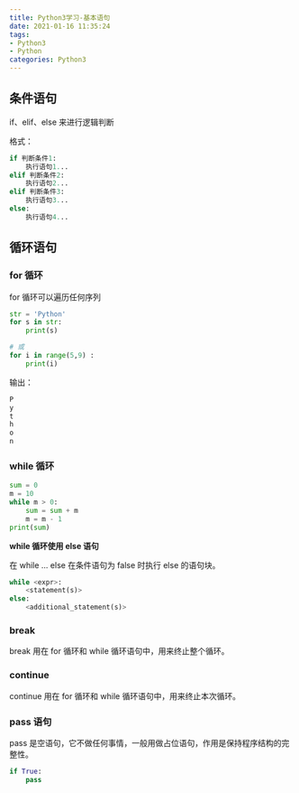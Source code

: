 ```yaml
---
title: Python3学习-基本语句
date: 2021-01-16 11:35:24
tags:
- Python3
- Python
categories: Python3
---
```


## 条件语句

if、elif、else 来进行逻辑判断

格式：

```py
if 判断条件1:
    执行语句1...
elif 判断条件2:
    执行语句2...
elif 判断条件3:
    执行语句3...
else:
    执行语句4...
```

## 循环语句

### for 循环

for 循环可以遍历任何序列

```py
str = 'Python'
for s in str:
    print(s)

# 或
for i in range(5,9) :
    print(i)
```

输出：

```py
P
y
t
h
o
n
```

###  while 循环

```py
sum = 0
m = 10
while m > 0:
    sum = sum + m
    m = m - 1
print(sum)
```

**while 循环使用 else 语句**

在 while … else 在条件语句为 false 时执行 else 的语句块。

```py
while <expr>:
    <statement(s)>
else:
    <additional_statement(s)>
```

### break

break 用在 for 循环和 while 循环语句中，用来终止整个循环。

### continue

continue 用在 for 循环和 while 循环语句中，用来终止本次循环。

### pass 语句

pass 是空语句，它不做任何事情，一般用做占位语句，作用是保持程序结构的完整性。

```py
if True:
    pass
```